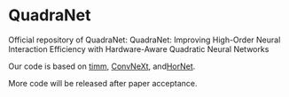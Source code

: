 # QuadraNet
Official repository of QuadraNet: QuadraNet: Improving High-Order Neural Interaction Efficiency with Hardware-Aware Quadratic Neural Networks

Our code is based on [timm](https://github.com/rwightman/pytorch-image-models), [ConvNeXt](https://github.com/facebookresearch/ConvNeXt), and[HorNet](https://github.com/raoyongming/HorNet).

More code will be released after paper acceptance.
